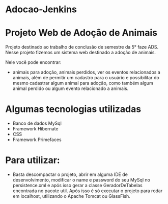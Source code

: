 # Adocao-Jenkins 

# Projeto Web de Adoção de Animais
Projeto destinado ao trabalho de conclusão de semestre da 5° faze ADS. 
Nesse projeto fizemos um sistema web destinado a adoção de animais.

Nele você pode encontrar:

- animais para adoção, animais perdidos, ver os eventos relacionados a animais, além de permitir um cadastro para o usuário e possibilitar do mesmo cadastrar algum animal para adoção, como também algum animal perdido ou algum evento relacionado a animais.

# Algumas tecnologias utilizadas

- Banco de dados MySql
- Framework Hibernate
- CSS
- Framework Primefaces

# Para utilizar:
- Basta descompactar o projeto, abrir em alguma IDE de desenvolvimento, modificar o name e password do seu MySql no persistence.xml e após isso gerar a classe GeradorDeTabelas encontrada no pacote util. Após isso é só executar o projeto para rodar em localhost, utilizando o Apache Tomcat ou GlassFish.

